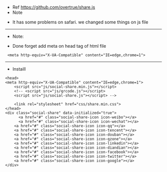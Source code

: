 * Ref
https://github.com/overtrue/share.js
* Note
- It has some problems on safari. we changed some things on js file

*****
* Note:
- Done forget add meta on head tag of html file
```
 <meta http-equiv="X-UA-Compatible" content="IE=edge,chrome=1"> 
```
****
* Instaill
```
<head>
<meta http-equiv="X-UA-Compatible" content="IE=edge,chrome=1"> 
	<script src="js/social-share.min.js"></script>
	<!-- <script src="js/qrcode.js"></script>
	<script src="js/social-share.js"></script> -->

	<link rel="stylesheet" href="css/share.min.css">
</head>
<div class="social-share" data-initialized="true">
      <a href="#" class="social-share-icon icon-weibo"></a>
      <a href="#" class="social-share-icon icon-wechat"></a>
	<a href="#" class="social-share-icon icon-qq"></a>
	<a href="#" class="social-share-icon icon-tencent"></a>
	<a href="#" class="social-share-icon icon-douban"></a>
	<a href="#" class="social-share-icon icon-qzone"></a>
	<a href="#" class="social-share-icon icon-linkedin"></a>
	<a href="#" class="social-share-icon icon-diandian"></a>
	<a href="#" class="social-share-icon icon-facebook"></a>
	<a href="#" class="social-share-icon icon-twitter"></a>
	<a href="#" class="social-share-icon icon-google"></a>
</div>

```
